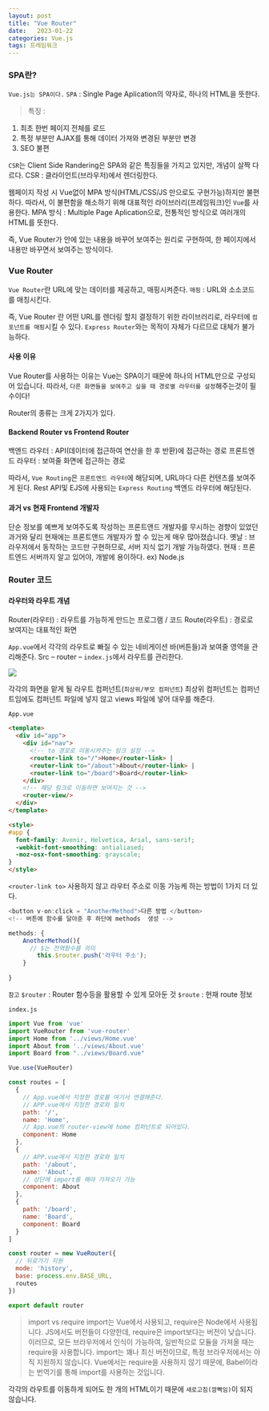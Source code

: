 ```yaml
---
layout: post
title: "Vue Router"
date:   2023-01-22
categories: Vue.js
tags: 프레임워크
---
```


### SPA란?
`Vue.js는 SPA이다.`
`SPA` : Single Page Aplication의 약자로, 하나의 HTML을 뜻한다.
>특징 : 
1. 최초 한번 페이지 전체를 로드
2. 특정 부분만 AJAX를 통해 데이터 가져와 변경된 부분만 변경
3. SEO 불편

`CSR`는 Client Side Randering은 SPA와 같은 특징들을 가지고 있지만, 개념이 살짝 다르다.
CSR : 클라이언트(브라우저)에서 렌더링한다. 

웹페이지 작성 시 Vue없이 MPA 방식(HTML/CSS/JS 만으로도 구현가능)하지만 불편하다. 따라서, 이 불편함을 해소하기 위해 대표적인 라이브러리(프레임워크)인 `Vue`를 사용한다.
MPA 방식 : Multiple Page Aplication으로, 전통적인 방식으로 여러개의 HTML를 뜻한다.

즉, Vue Router가 안에 있는 내용을 바꾸어 보여주는 원리로 구현하여, 한 페이지에서 내용만 바꾸면서 보여주는 방식이다.

### Vue Router
`Vue Router`란 URL에 맞는 데이터를 제공하고, 매핑시켜준다.
`매핑` : URL와 소소코드를 매칭시킨다.

즉, Vue Router 란 어떤 URL를 렌더링 할지 결정하기 위한 라이브러리로, 라우터에 `컴포넌트를 매핑`시킬 수 있다.
`Express Router`와는 목적이 자체가 다르므로 대체가 불가능하다.

#### 사용 이유
Vue Router를 사용하는 이유는 Vue는 SPA이기 때문에 하나의 HTML만으로 구성되어 있습니다.
따라서, `다른 화면들을 보여주고 싶을 때 경로별 라우터를 설정`해주는것이 필수이다!

Router의 종류는 크게 2가지가 있다.
#### Backend Router vs Frontend Router
백엔드 라우터 : API(데이터에 접근하여 연산을 한 후 반환)에 접근하는 경로
프론트엔드 라우터 : 보여줄 화면에 접근하는 경로

따라서, `Vue Routing`은 `프론트엔드 라우터`에 해당되며, URL마다 다른 컨텐츠를 보여주게 된다.
Rest API및 EJS에 사용되는 `Express Routing` 백엔드 라우터에 해당된다.

#### 과거 vs 현재 Frontend 개발자
단순 정보를 예쁘게 보여주도록 작성하는 프론트앤드 개발자를 무시하는 경향이 있었던 과거와 달리 현재에는 프론트앤드 개발자가 할 수 있는게 매우 많아졌습니다.
옛날 : 브라우저에서 동작하는 코드만 구현하므로, 서버 지식 없기 개발 가능하였다.
현재 : 프론트엔드 서버까지 알고 있어야, 개발에 용이하다. ex) Node.js

### Router 코드
#### 라우터와 라우트 개념
Router(라우터) : 라우트를 가능하게 만드는 프로그램 / 코드 
Route(라우트) : 경로로 보여지는 대표적인 화면

`App.vue`에서 각각의 라우트로 빠질 수 있는 네비게이션 바(버튼들)과 보여줄 영역을 관리해준다.
Src – router – `index.js`에서 라우트를 관리한다.

![](https://images.velog.io/images/dev-hoon/post/b1cb4c61-7e50-43d8-a662-33a21f0d2bda/image.png)

각각의 화면을 맡게 될 라우트 컴퍼넌트(`최상위/부모 컴퍼넌트`)
최상위 컴퍼넌트는 컴퍼넌트임에도 컴퍼넌트 파일에 넣지 않고 views 파일에 넣어 대우를 해준다.

`App.vue`
```html
<template>
  <div id="app">
    <div id="nav">
      <!-- to 경로로 이동시켜주는 링크 설정 -->
      <router-link to="/">Home</router-link> |
      <router-link to="/about">About</router-link> |
      <router-link to="/board">Board</router-link>
    </div>
    <!-- 해당 링크로 이동하면 보여지는 것 -->
    <router-view/>
  </div>
</template>

<style>
#app {
  font-family: Avenir, Helvetica, Arial, sans-serif;
  -webkit-font-smoothing: antialiased;
  -moz-osx-font-smoothing: grayscale;
}
</style>
```
`<router-link to>` 사용하지 않고 라우터 주소로 이동 가능케 하는 방법이 1가지 더 있다. 
```js
<button v-on:click = "AnotherMethod">다른 방법 </button>
<!-- 버튼에 함수를 달아준 후 하단에 methods  생성 -->

methods: {
	AnotherMethod(){
      // $는 전역함수를 의미
		this.$router.push('라우터 주소');
	}
	
}

```
`참고`
`$router` : Router 함수등을 활용할 수 있게 모아둔 것
`$route` : 현재 route 정보

`index.js`

```js
import Vue from 'vue'
import VueRouter from 'vue-router'
import Home from '../views/Home.vue'
import About from '../views/About.vue'
import Board from "../views/Board.vue"

Vue.use(VueRouter)

const routes = [
  {
    // App.vue에서 지정한 경로를 여기서 연결해준다.
    // APP.vue에서 지정한 경로와 일치
    path: '/',
    name: 'Home',
    // App.vue의 router-view에 home 컴퍼넌트로 되어있다.
    component: Home
  },
  {
    // APP.vue에서 지정한 경로와 일치
    path: '/about',
    name: 'About',
    // 상단에 import를 해야 가져오기 가능
    component: About
  },
  {
    path: '/board',
    name: 'Board',
    component: Board
  }
]

const router = new VueRouter({
  // 뒤로가기 지원
  mode: 'history',
  base: process.env.BASE_URL,
  routes
})

export default router
```
>import vs require
import는 Vue에서 사용되고, require은 Node에서 사용됩니다. JS에서도 버전들이 다양한데, require은 import보다는 버전이 낮습니다. 이러므로, 모든 브라우저에서 인식이 가능하여, 일반적으로 모듈을 가져올 때는 require을 사용합니다. import는 꽤나 최신 버전이므로, 특정 브라우저에서는 아직 지원하지 않습니다.
Vue에서는 require을 사용하지 않기 때문에, Babel이라는 번역기를 통해 import를 사용하는 것입니다.


각각의 라우트를 이동하게 되어도 한 개의 HTML이기 때문에 `새로고침(깜빡임)`이 되지 않습니다.
